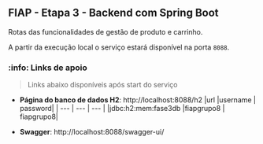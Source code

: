 ## FIAP - Etapa 3 - Backend com Spring Boot

Rotas das funcionalidades de gestão de produto e carrinho.

A partir da execução local o serviço estará disponível na porta `8088`.

### :info: Links de apoio
> Links abaixo disponíveis após start do serviço

* **Página do banco de dados H2**: http://localhost:8088/h2
|url |username | password|
| --- | --- | --- |
|jdbc:h2:mem:fase3db |fiapgrupo8 | fiapgrupo8|

* **Swagger**: http://localhost:8088/swagger-ui/
